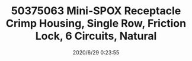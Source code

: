 ﻿---
layout: post 
title: 50375063 Mini-SPOX Receptacle Crimp Housing, Single Row, Friction Lock, 6 Circuits, Natural
tags: 5264
categories: wire-cable
overview: 2.50mm Pitch, Mini-SPOX Receptacle Crimp Housing, Single Row, Friction Lock, 6 Circuits, Natural
part_number: 50375063
thumb_img: static/202006/388-thumb-20200629082441.jpg
small_img: static/202006/388-20200629082441.jpg
date: 2020/6/29 0:23:55
---




